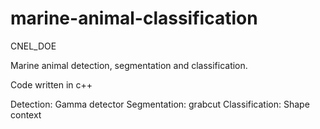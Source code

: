 # marine-animal-classification
CNEL_DOE

Marine animal detection, segmentation and classification.

Code written in c++

Detection: Gamma detector
Segmentation: grabcut
Classification: Shape context
